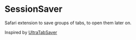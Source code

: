 
# SessionSaver

Safari extension to save groups of tabs, to open them later on.

Inspired by [UltraTabSaver](https://github.com/Swift-open-source/UltraTabSaver)
